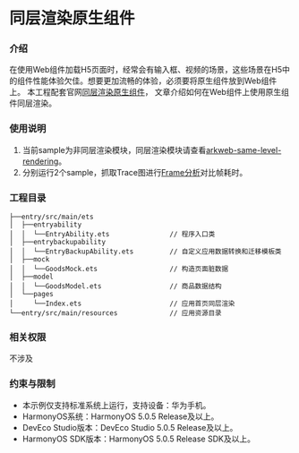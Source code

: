 # 同层渲染原生组件

### 介绍

在使用Web组件加载H5页面时，经常会有输入框、视频的场景，这些场景在H5中的组件性能体验欠佳。想要更加流畅的体验，必须要将原生组件放到Web组件上。
本工程配套官网[同层渲染原生组件](https://developer.huawei.com/consumer/cn/doc/best-practices/bpta-render-web-using-same-layer-render)，
文章介绍如何在Web组件上使用原生组件同层渲染。

### 使用说明

1. 当前sample为非同层渲染模块，同层渲染模块请查看[arkweb-same-level-rendering](https://gitee.com/harmonyos_samples/arkweb-same-level-rendering)。
2. 分别运行2个sample，抓取Trace图进行[Frame分析](https://developer.huawei.com/consumer/cn/doc/harmonyos-guides/ide-insight-session-frame)对比帧耗时。

### 工程目录

``` 
├──entry/src/main/ets                          
│  ├──entryability
│  │  └──EntryAbility.ets               // 程序入口类
│  ├──entrybackupability
│  │  └──EntryBackupAbility.ets         // 自定义应用数据转换和迁移模板类
│  ├──mock                              
│  │  └──GoodsMock.ets                  // 构造页面脏数据
│  ├──model
│  │  └──GoodsModel.ets                 // 商品数据结构
│  └──pages        
│     └──Index.ets                      // 应用首页同层渲染
└──entry/src/main/resources             // 应用资源目录
```

### 相关权限

不涉及

### 约束与限制

* 本示例仅支持标准系统上运行，支持设备：华为手机。
* HarmonyOS系统：HarmonyOS 5.0.5 Release及以上。
* DevEco Studio版本：DevEco Studio 5.0.5 Release及以上。
* HarmonyOS SDK版本：HarmonyOS 5.0.5 Release SDK及以上。